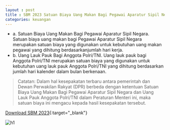 ```yaml
---
layout : post
title : SBM 2023 Satuan Biaya Uang Makan Bagi Pegawai Aparatur Sipil Negara dan Uang Lauk Pauk bagi Anggota Polri/TNI
categories: keuangan
---
```


- a. Satuan Biaya Uang Makan Bagi Pegawai Aparatur Sipil Negara. Satuan biaya uang makan bagi Pegawai Aparatur Sipil Negara merupakan satuan biaya yang digunakan untuk kebutuhan uang makan pegawai yang dihitung berdasarkanjumlah hari kerja.
- b. Uang Lauk Pauk Bagi Anggota Polri/TNI. Uang lauk pauk bagi Anggota Polri/TNI merupakan satuan biaya yang digunakan untuk kebutuhan uang lauk pauk Anggota Polri/TNI yang dihitung berdasarkan jumlah hari kalender dalam bulan berkenaan.

> Catatan:
> Dalam hal kesepakatan terbaru antara pemerintah dan Dewan Perwakilan Rakyat (DPR) berbeda dengan ketentuan Satuan Biaya Uang Makan Bagi Pegawai Aparatur Sipil Negara dan Uang Lauk Pauk Anggota Polri/TNI dalam Peraturan Menteri ini, maka satuan biaya ini mengacu kepada hasil kesepakatan tersebut.

[Download SBM 2023](https://firebasestorage.googleapis.com/v0/b/geotag-b7d33.appspot.com/o/SBM_2023.pdf?alt=media&token=228220bb-e660-47cd-bb6f-ef614ad11018){:target="_blank"}

![h1](https://firebasestorage.googleapis.com/v0/b/geotag-b7d33.appspot.com/o/SBM_2023_page-0017.jpg?alt=media&token=d16afd01-eb65-4c95-a166-81ae49256d4f)